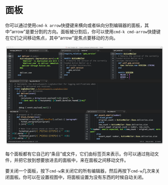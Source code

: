<!-- 译者：Github@wizardforcel -->

# 面板 #

你可以通过使用`cmd-k arrow`快捷键来横向或者纵向分割编辑器的面板，其中“arrow”是要分割的方向。面板被分割后，你可以使用`cmd-k cmd-arrow`快捷键在它们之间移动焦点，其中“arrow”是焦点要移动的方向。

![](img/panes.png)

每个面板都有它自己的“条目”或文件，它们由标签页来表示。你可以通过拖动文件，并把它放到想要放进去的面板中，来在面板之间移动文件。

要关闭一个面板，按下`cmd-w`来关闭它的所有编辑器，然后再按下`cmd-w`几次来关闭面板。你可以在设置视图中，将面板设置为没有东西的时候自动关闭。